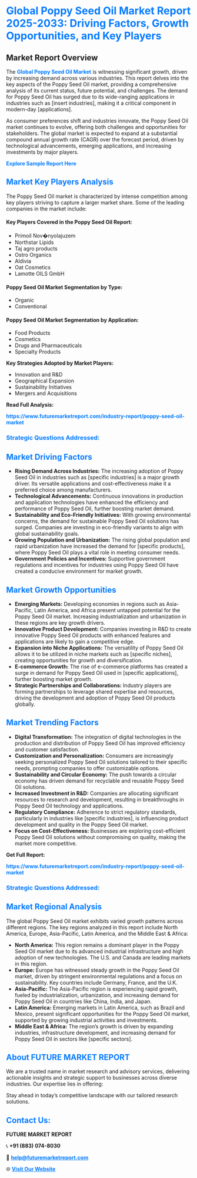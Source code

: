 <h1 style="color: #007BFF;">Global Poppy Seed Oil Market Report 2025-2033: Driving Factors, Growth Opportunities, and Key Players</h1>

<section id="overview">
<h2>Market Report Overview</h2>
<p>The <a href="https://www.futuremarketreport.com/industry-report/poppy-seed-oil-market" style="color: #007BFF; text-decoration: none;"><strong>Global Poppy Seed Oil Market</strong></a> is witnessing significant growth, driven by increasing demand across various industries. This report delves into the key aspects of the Poppy Seed Oil market, providing a comprehensive analysis of its current status, future potential, and challenges. The demand for Poppy Seed Oil has surged due to its wide-ranging applications in industries such as [insert industries], making it a critical component in modern-day [applications].</p>
<p>As consumer preferences shift and industries innovate, the Poppy Seed Oil market continues to evolve, offering both challenges and opportunities for stakeholders. The global market is expected to expand at a substantial compound annual growth rate (CAGR) over the forecast period, driven by technological advancements, emerging applications, and increasing investments by major players.</p>
</section>

<section id="overview">
<p><a href="https://www.futuremarketreport.com/request-sample/reportId=91647" style="color: #007BFF; text-decoration: none;"><strong>Explore Sample Report Here</strong></a></p>
</section>

<section id="key-players">
<h2 style="color: #007BFF;">Market Key Players Analysis</h2>
<p>The Poppy Seed Oil market is characterized by intense competition among key players striving to capture a larger market share. Some of the leading companies in the market include:</p>
<h4>Key Players Covered in the Poppy Seed Oil Report:</h4>
<ul><li>Primoil Nov�nyolajuzem</li><li>Northstar Lipids</li><li>Taj agro products</li><li>Ostro Organics</li><li>Aldivia</li><li>Oat Cosmetics</li><li>Lamotte OILS GmbH</li></ul>
<h4>Poppy Seed Oil Market Segmentation by Type:</h4>
<ul><li>Organic</li><li>Conventional</li></ul>

<h4>Poppy Seed Oil Market Segmentation by Application:</h4>
<ul><li>Food Products</li><li>Cosmetics</li><li>Drugs and Pharmaceuticals</li><li>Specialty Products</li></ul>
<p><strong>Key Strategies Adopted by Market Players:</strong></p>
<ul>
<li>Innovation and R&D</li>
<li>Geographical Expansion</li>
<li>Sustainability Initiatives</li>
<li>Mergers and Acquisitions</li>
</ul>
</section>

<section>
<p><strong>Read Full Analysis: </strong></p><a href="https://www.futuremarketreport.com/industry-report/poppy-seed-oil-market" style="color: #007BFF; text-decoration: none;"><strong>https://www.futuremarketreport.com/industry-report/poppy-seed-oil-market</strong></a>
<h3 style="color: #007BFF;">Strategic Questions Addressed:</h3>
</section>

<section id="driving-factors">
<h2 style="color: #007BFF;">Market Driving Factors</h2>
<ul>
<li><strong>Rising Demand Across Industries:</strong> The increasing adoption of Poppy Seed Oil in industries such as [specific industries] is a major growth driver. Its versatile applications and cost-effectiveness make it a preferred choice among manufacturers.</li>
<li><strong>Technological Advancements:</strong> Continuous innovations in production and application technologies have enhanced the efficiency and performance of Poppy Seed Oil, further boosting market demand.</li>
<li><strong>Sustainability and Eco-Friendly Initiatives:</strong> With growing environmental concerns, the demand for sustainable Poppy Seed Oil solutions has surged. Companies are investing in eco-friendly variants to align with global sustainability goals.</li>
<li><strong>Growing Population and Urbanization:</strong> The rising global population and rapid urbanization have increased the demand for [specific products], where Poppy Seed Oil plays a vital role in meeting consumer needs.</li>
<li><strong>Government Policies and Incentives:</strong> Supportive government regulations and incentives for industries using Poppy Seed Oil have created a conducive environment for market growth.</li>
</ul>
</section>

<section id="growth-opportunities">
<h2 style="color: #007BFF;">Market Growth Opportunities</h2>
<ul>
<li><strong>Emerging Markets:</strong> Developing economies in regions such as Asia-Pacific, Latin America, and Africa present untapped potential for the Poppy Seed Oil market. Increasing industrialization and urbanization in these regions are key growth drivers.</li>
<li><strong>Innovative Product Development:</strong> Companies investing in R&D to create innovative Poppy Seed Oil products with enhanced features and applications are likely to gain a competitive edge.</li>
<li><strong>Expansion into Niche Applications:</strong> The versatility of Poppy Seed Oil allows it to be utilized in niche markets such as [specific niches], creating opportunities for growth and diversification.</li>
<li><strong>E-commerce Growth:</strong> The rise of e-commerce platforms has created a surge in demand for Poppy Seed Oil used in [specific applications], further boosting market growth.</li>
<li><strong>Strategic Partnerships and Collaborations:</strong> Industry players are forming partnerships to leverage shared expertise and resources, driving the development and adoption of Poppy Seed Oil products globally.</li>
</ul>
</section>

<section id="trending-factors">
<h2 style="color: #007BFF;">Market Trending Factors</h2>
<ul>
<li><strong>Digital Transformation:</strong> The integration of digital technologies in the production and distribution of Poppy Seed Oil has improved efficiency and customer satisfaction.</li>
<li><strong>Customization and Personalization:</strong> Consumers are increasingly seeking personalized Poppy Seed Oil solutions tailored to their specific needs, prompting companies to offer customizable options.</li>
<li><strong>Sustainability and Circular Economy:</strong> The push towards a circular economy has driven demand for recyclable and reusable Poppy Seed Oil solutions.</li>
<li><strong>Increased Investment in R&D:</strong> Companies are allocating significant resources to research and development, resulting in breakthroughs in Poppy Seed Oil technology and applications.</li>
<li><strong>Regulatory Compliance:</strong> Adherence to strict regulatory standards, particularly in industries like [specific industries], is influencing product development and quality in the Poppy Seed Oil market.</li>
<li><strong>Focus on Cost-Effectiveness:</strong> Businesses are exploring cost-efficient Poppy Seed Oil solutions without compromising on quality, making the market more competitive.</li>
</ul>
</section>

<section>
<p><strong>Get Full Report: </strong></p><a href="https://www.futuremarketreport.com/industry-report/poppy-seed-oil-market" style="color: #007BFF; text-decoration: none;"><strong>https://www.futuremarketreport.com/industry-report/poppy-seed-oil-market</strong></a>
<h3 style="color: #007BFF;">Strategic Questions Addressed:</h3>
</section>


<section id="regional-analysis">
<h2 style="color: #007BFF;">Market Regional Analysis</h2>
<p>The global Poppy Seed Oil market exhibits varied growth patterns across different regions. The key regions analyzed in this report include North America, Europe, Asia-Pacific, Latin America, and the Middle East & Africa:</p>
<ul>
<li><strong>North America:</strong> This region remains a dominant player in the Poppy Seed Oil market due to its advanced industrial infrastructure and high adoption of new technologies. The U.S. and Canada are leading markets in this region.</li>
<li><strong>Europe:</strong> Europe has witnessed steady growth in the Poppy Seed Oil market, driven by stringent environmental regulations and a focus on sustainability. Key countries include Germany, France, and the U.K.</li>
<li><strong>Asia-Pacific:</strong> The Asia-Pacific region is experiencing rapid growth, fueled by industrialization, urbanization, and increasing demand for Poppy Seed Oil in countries like China, India, and Japan.</li>
<li><strong>Latin America:</strong> Emerging markets in Latin America, such as Brazil and Mexico, present significant opportunities for the Poppy Seed Oil market, supported by growing industrial activities and investments.</li>
<li><strong>Middle East & Africa:</strong> The region’s growth is driven by expanding industries, infrastructure development, and increasing demand for Poppy Seed Oil in sectors like [specific sectors].</li>
</ul>
</section>

<footer>
<h2 style="color: #007BFF;">About FUTURE MARKET REPORT</h2>
<p>We are a trusted name in market research and advisory services, delivering actionable insights and strategic support to businesses across diverse industries. Our expertise lies in offering:</p>

<p>Stay ahead in today’s competitive landscape with our tailored research solutions.</p>

<h2 style="color: #007BFF;">Contact Us:</h2>
<p><strong>FUTURE MARKET REPORT</strong></p>
<p>📞 <strong>+91 (883) 074-8030</strong></p>
<p>📧 <strong><a href="mailto:help@futuremarketreport.com" style="color: #007BFF;">help@futuremarketreport.com</a></strong></p>
<p>🌐 <strong><a href="https://www.futuremarketreport.com/" style="color: #007BFF;">Visit Our Website</a></strong></p>
</footer>
